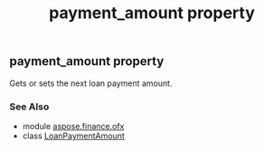 ﻿---
title: payment_amount property
second_title: Aspose.Finance for Python via .NET API References
description: 
type: docs
weight: 60
url: /python-net/aspose.finance.ofx/loanpaymentamount/payment_amount/
is_root: false
---

## payment_amount property


Gets or sets the next loan payment amount.

### See Also
* module [aspose.finance.ofx](../../)
* class [LoanPaymentAmount](/finance/python-net/aspose.finance.ofx/loanpaymentamount)
